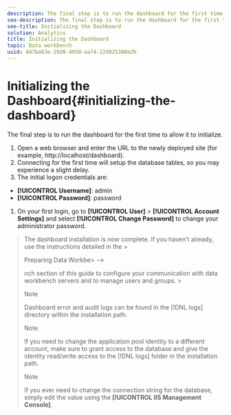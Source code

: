 ```yaml
---
description: The final step is to run the dashboard for the first time to allow it to initialize.
seo-description: The final step is to run the dashboard for the first time to allow it to initialize.
seo-title: Initializing the Dashboard
solution: Analytics
title: Initializing the Dashboard
topic: Data workbench
uuid: 847ba63e-29d8-4950-aa74-22d825388e2b
---
```


# Initializing the Dashboard{#initializing-the-dashboard}

The final step is to run the dashboard for the first time to allow it to initialize.

1. Open a web browser and enter the URL to the newly deployed site (for example, http://localhost/dashboard).
1. Connecting for the first time will setup the database tables, so you may experience a slight delay.
1. The initial logon credentials are:

* **[!UICONTROL Username]**: admin 
* **[!UICONTROL Password]**: password

1. On your first login, go to **[!UICONTROL User]** > **[!UICONTROL Account Settings]** and select **[!UICONTROL Change Password]** to change your administrator password.
>The dashboard installation is now complete. If you haven’t already, use the instructions detailed in the >
><!-->
>Preparing Data Workbe>
>-->
>nch section of this guide to configure your communication with data workbench servers and to manage users and groups. >
>>[!NOTE]
>>
>>Dashboard error and audit logs can be found in the [!DNL logs] directory within the installation path. 
>
>>[!NOTE]
>>
>>If you need to change the application pool identity to a different account, make sure to grant access to the database and give the identity read/write access to the [!DNL logs] folder in the installation path. 
>
>>[!NOTE]
>>
>>If you ever need to change the connection string for the database, simply edit the value using the **[!UICONTROL IIS Management Console]**. 
>
